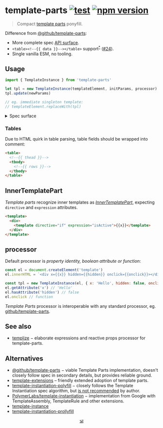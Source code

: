 # template-parts [![test](https://github.com/spectjs/template-parts/actions/workflows/test.yml/badge.svg)](https://github.com/spectjs/template-parts/actions/workflows/test.yml) [![npm version](https://img.shields.io/npm/v/template-parts)](http://npmjs.org/template-parts)

> Compact [template parts](https://github.com/WICG/webcomponents/blob/gh-pages/proposals/Template-Instantiation.md#32-template-parts-and-custom-template-process-callback) ponyfill.

Difference from [@github/template-parts](https://github.com/github/template-parts):

- More complete spec [API surface](#spec-surface).
- `<table><!--{{ data }}--></table>` support<sup><a href="#tables">*</a></sup> ([#24](https://github.com/domenic/template-parts/issues/2)).
- Single vanilla ESM, no tooling.
<!-- - [`<svg width={{ width }}>`](https://github.com/github/template-parts/issues/26) and other cases fixed. -->

## Usage

```js
import { TemplateInstance } from 'template-parts'

let tpl = new TemplateInstance(templateElement, initParams, processor)
tpl.update(newParams)

// eg. immediate singleton template:
// templateElement.replaceWith(tpl)
```

<details id="spec-surface">
  <summary>Spec surface</summary>

```js
interface TemplateInstance : DocumentFragment {
    void update(any state);
};

callback TemplateProcessCallback = void (TemplateInstance, sequence<TemplatePart>, any state);

dictionary TemplateProcessor {
    TemplateProcessCallback processCallback;
    TemplateProcessCallback? createCallback;
};

interface TemplatePart {
    readonly attribute DOMString expression;
    attribute DOMString? value;
};

interface AttributeTemplatePart : TemplatePart {
    readonly attribute Element element;
    readonly attribute DOMString attributeName;
    readonly attribute DOMString attributeNamespace;
    attribute boolean booleanValue;
};

interface NodeTemplatePart : TemplatePart {
    readonly attribute ContainerNode parentNode;
    readonly attribute Node? previousSibling;
    readonly attribute Node? nextSibling;
    [NewObject] readonly NodeList replacementNodes;
    void replace((Node or DOMString)... nodes);
    void replaceHTML(DOMString html);
};

interface InnerTemplatePart : NodeTemplatePart {
    HTMLTemplateElement template;
    attribute DOMString directive;
};
```
</details>


### Tables

Due to HTML quirk in table parsing, table fields should be wrapped into comment:

```html
<table>
  <!--{{ thead }}-->
  <tbody>
    <!--{{ rows }}-->
  </tbody>
</table>
```

## InnerTemplatePart

_Template parts_ recognize inner templates as [_InnerTemplatePart_](https://github.com/WICG/webcomponents/blob/gh-pages/proposals/Template-Instantiation.md#33-conditionals-and-loops-using-nested-templates), expecting `directive` and `expression` attributes.

```html
<template>
  <div>
    <template directive="if" expression="isActive">{{x}}</template>
  </div>
</template>
```

## processor

Default processor is _property identity, boolean attribute or function_:

```js
const el = document.createElement('template')
el.innerHTML = `<div x={{x}} hidden={{hidden}} onclick={{onclick}}></div>`

const tpl = new TemplateInstance(el, { x: 'Hello', hidden: false, onclick: () => {} })
el.getAttribute('x') // 'Hello'
el.hasAttribute('hidden') // false
el.onclick // function
```

_Template Parts_ processor is interoperable with any standard processor, eg. [github/template-parts](https://github.com/github/template-parts).

## See also

* [templize](https://github.com/spectjs/templize) − elaborate expressions and reactive props processor for template-parts.

## Alternatives

* [@github/template-parts](https://github.com/github/template-parts) − viable Template Parts implementation, doesn't closely follow spec in secondary details, but provides reliable ground.
* [template-extensions](https://github.com/luwes/template-extensions) – friendly extended adoption of template parts. 
* [template-instantiation-polyfill](https://github.com/bennypowers/template-instantiation-polyfill#readme) − closely follows the Template Instantiation spec algorithm, but [is not recommended](https://github.com/bennypowers/template-instantiation-polyfill/pull/2#issuecomment-1004110993) by author.
* [PolymerLabs/template-instantiation](https://github.com/PolymerLabs/template-instantiation) − implementation from Google with TemplateAssembly, TemplateRule and other extensions.
* [template-instance](https://github.com/ar2r13/TemplateInstance)
* [template-instantiation-prollyfill](https://www.npmjs.com/package/template-instantiation-prollyfill)

<p align="center"><a href="https://github.com/krsnzd/license">🕉</a><p>
